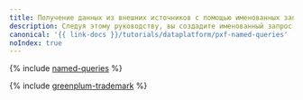 ```yaml
---
title: Получение данных из внешних источников с помощью именованных запросов
description: Следуя этому руководству, вы создадите именованный запрос, с помощью которого обратитесь к внешнему источнику данных.
canonical: '{{ link-docs }}/tutorials/dataplatform/pxf-named-queries'
noIndex: true
---
```


{% include [named-queries](../../_tutorials/dataplatform/mgp/pxf-named-queries.md) %}

{% include [greenplum-trademark](../../_includes/mdb/mgp/trademark.md) %}